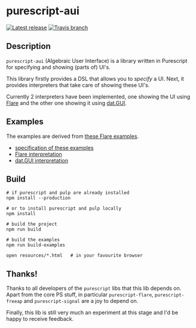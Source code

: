 # purescript-aui

[![Latest release](http://img.shields.io/github/release/rintcius/purescript-aui.svg)](https://github.com/rintcius/purescript-aui/releases)
[![Travis branch](https://img.shields.io/travis/rintcius/purescript-aui/master.svg)](https://travis-ci.org/rintcius/purescript-aui)

## Description

`purescript-aui` (Algebraic User Interface) is a library written in Purescript
for specifying and showing (parts of) UI's.

This library firstly provides a DSL that allows you to *specify* a UI.
Next, it provides interpreters that take care of showing these UI's.

Currently 2 interpreters have been implemented, one showing the UI using
[Flare](https://github.com/sharkdp/purescript-flare/)
and the other one showing it using [dat.GUI](https://github.com/dataarts/dat.gui).

## Examples

The examples are derived from [these Flare examples](http://sharkdp.github.io/purescript-flare/).

* [specification of these examples](https://github.com/rintcius/purescript-aui/blob/master/test/AUI/Examples.purs)
* [Flare interpretation](https://github.com/rintcius/purescript-aui/blob/master/test/AUI/Flare/Examples.purs)
* [dat.GUI interpretation](https://github.com/rintcius/purescript-aui/blob/master/test/AUI/DatGui/Examples.purs)

## Build

```
# if purescript and pulp are already installed
npm install --production  

# or to install purescript and pulp locally
npm install

# build the project
npm run build

# build the examples
npm run build-examples

open resources/*.html   # in your favourite browser
```

## Thanks!

Thanks to all developers of the `purescript` libs that this lib depends on.
Apart from the core PS stuff, in particular `purescript-flare`, `purescript-freeap`
and `purescript-signal` are a joy to depend on.

Finally, this lib is still very much an experiment at this stage
and I'd be happy to receive feedback.
